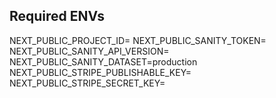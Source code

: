 ## Required ENVs

NEXT_PUBLIC_PROJECT_ID=<Your Sanity Project ID>
NEXT_PUBLIC_SANITY_TOKEN=<Your Sanity Project Public Token>
NEXT_PUBLIC_SANITY_API_VERSION=<Your Sanity API version in the format YYYY-MM-DD>
NEXT_PUBLIC_SANITY_DATASET=production
NEXT_PUBLIC_STRIPE_PUBLISHABLE_KEY=<Stripe Publishable Key>
NEXT_PUBLIC_STRIPE_SECRET_KEY=<Stripe Secret Key>
